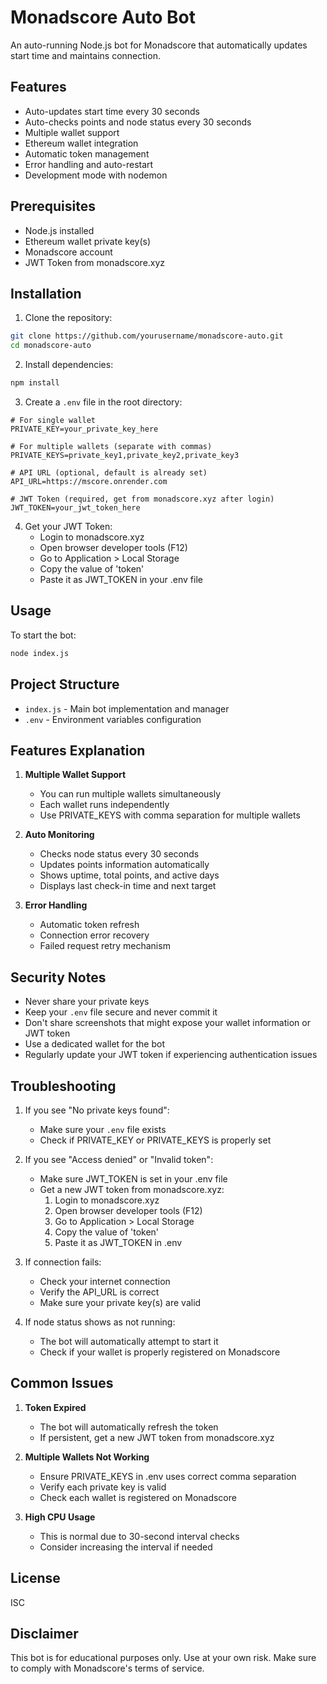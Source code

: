 # Monadscore Auto Bot

An auto-running Node.js bot for Monadscore that automatically updates start time and maintains connection.

## Features

- Auto-updates start time every 30 seconds
- Auto-checks points and node status every 30 seconds
- Multiple wallet support
- Ethereum wallet integration
- Automatic token management
- Error handling and auto-restart
- Development mode with nodemon

## Prerequisites

- Node.js installed
- Ethereum wallet private key(s)
- Monadscore account
- JWT Token from monadscore.xyz

## Installation

1. Clone the repository:
```bash
git clone https://github.com/yourusername/monadscore-auto.git
cd monadscore-auto
```

2. Install dependencies:
```bash
npm install
```

3. Create a `.env` file in the root directory:
```env
# For single wallet
PRIVATE_KEY=your_private_key_here

# For multiple wallets (separate with commas)
PRIVATE_KEYS=private_key1,private_key2,private_key3

# API URL (optional, default is already set)
API_URL=https://mscore.onrender.com

# JWT Token (required, get from monadscore.xyz after login)
JWT_TOKEN=your_jwt_token_here
```

4. Get your JWT Token:
   - Login to monadscore.xyz
   - Open browser developer tools (F12)
   - Go to Application > Local Storage
   - Copy the value of 'token'
   - Paste it as JWT_TOKEN in your .env file

## Usage

To start the bot:
```bash
node index.js
```

## Project Structure

- `index.js` - Main bot implementation and manager
- `.env` - Environment variables configuration

## Features Explanation

1. **Multiple Wallet Support**
   - You can run multiple wallets simultaneously
   - Each wallet runs independently
   - Use PRIVATE_KEYS with comma separation for multiple wallets

2. **Auto Monitoring**
   - Checks node status every 30 seconds
   - Updates points information automatically
   - Shows uptime, total points, and active days
   - Displays last check-in time and next target

3. **Error Handling**
   - Automatic token refresh
   - Connection error recovery
   - Failed request retry mechanism

## Security Notes

- Never share your private keys
- Keep your `.env` file secure and never commit it
- Don't share screenshots that might expose your wallet information or JWT token
- Use a dedicated wallet for the bot
- Regularly update your JWT token if experiencing authentication issues

## Troubleshooting

1. If you see "No private keys found":
   - Make sure your `.env` file exists
   - Check if PRIVATE_KEY or PRIVATE_KEYS is properly set

2. If you see "Access denied" or "Invalid token":
   - Make sure JWT_TOKEN is set in your .env file
   - Get a new JWT token from monadscore.xyz:
     1. Login to monadscore.xyz
     2. Open browser developer tools (F12)
     3. Go to Application > Local Storage
     4. Copy the value of 'token'
     5. Paste it as JWT_TOKEN in .env

3. If connection fails:
   - Check your internet connection
   - Verify the API_URL is correct
   - Make sure your private key(s) are valid

4. If node status shows as not running:
   - The bot will automatically attempt to start it
   - Check if your wallet is properly registered on Monadscore

## Common Issues

1. **Token Expired**
   - The bot will automatically refresh the token
   - If persistent, get a new JWT token from monadscore.xyz

2. **Multiple Wallets Not Working**
   - Ensure PRIVATE_KEYS in .env uses correct comma separation
   - Verify each private key is valid
   - Check each wallet is registered on Monadscore

3. **High CPU Usage**
   - This is normal due to 30-second interval checks
   - Consider increasing the interval if needed

## License

ISC

## Disclaimer

This bot is for educational purposes only. Use at your own risk. Make sure to comply with Monadscore's terms of service. 